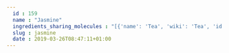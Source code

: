 ```yaml
---
  id : 159
  name : "Jasmine"
  ingredients_sharing_molecules : "[{'name': 'Tea', 'wiki': 'Tea', 'id': 310, 'category': 'Plant', 'common_molecules': [1549018, 6549, 5284507, 7144, 798, 637566, 2879, 8635, 8785, 643820, 5352626, 102861, 5352973, 244]}, {'name': 'Peppermint', 'wiki': 'Peppermint', 'id': 350, 'category': 'Herb', 'common_molecules': [1549018, 6549, 5284507, 798, 5281929, 637566, 2879, 643820, 5352626, 244]}, {'name': 'Mango', 'wiki': 'Mango', 'id': 190, 'category': 'Fruit', 'common_molecules': [6549, 7144, 798, 637566, 2879, 8294, 8785, 643820, 244]}, {'name': 'White Wine', 'wiki': 'White_wine', 'id': 45, 'category': 'Beverage Alcoholic', 'common_molecules': [6549, 5284507, 7144, 798, 2879, 8294, 643820, 8635]}, {'name': 'Ylang-Ylang', 'wiki': 'Cananga_odorata', 'id': 133, 'category': 'Essential Oil', 'common_molecules': [5284507, 7144, 637566, 2879, 8785, 643820, 8635, 244]}]"
  slug : jasmine
  date : 2019-03-26T08:47:11+01:00
---
```



